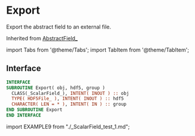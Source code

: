 # Export

Export the abstract field to an external file.

Inherited from [AbstractField_](../AbstractField/Export.md)

import Tabs from '@theme/Tabs';
import TabItem from '@theme/TabItem';

## Interface

<Tabs>
<TabItem value="interface" label="܀ Interface" default>

```fortran
INTERFACE
SUBROUTINE Export( obj, hdf5, group )
  CLASS(_ScalarField_), INTENT( INOUT ) :: obj
  TYPE( HDF5File_ ), INTENT( INOUT ) :: hdf5
  CHARACTER( LEN = * ), INTENT( IN ) :: group
END SUBROUTINE Export
END INTERFACE
```

</TabItem>

<TabItem value="example" label="️܀ See example">

import EXAMPLE9 from "./_ScalarField_test_1.md";

<EXAMPLE9 />

</TabItem>

<TabItem value="close" label="↢ ">

</TabItem>
</Tabs>
